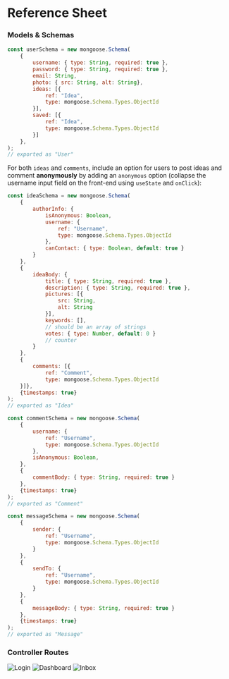 # Reference Sheet

### Models & Schemas

```js
const userSchema = new mongoose.Schema(
    {
        username: { type: String, required: true },
        password: { type: String, required: true },
        email: String,
        photo: { src: String, alt: String},
        ideas: [{
            ref: "Idea",
            type: mongoose.Schema.Types.ObjectId
        }],
        saved: [{
            ref: "Idea",
            type: mongoose.Schema.Types.ObjectId
        }]
    },
);  
// exported as "User"  
```

For both `ideas` and `comments`, include an option for users to post ideas and comment **anonymously** by adding an `anonymous` option (collapse the username input field on the front-end using `useState` and `onClick`):

```js
const ideaSchema = new mongoose.Schema(
    {
        authorInfo: {
            isAnonymous: Boolean,
            username: {
                ref: "Username",
                type: mongoose.Schema.Types.ObjectId
            },
            canContact: { type: Boolean, default: true }
        }
    },
    {   
        ideaBody: {
            title: { type: String, required: true },
            description: { type: String, required: true },
            pictures: [{
                src: String,
                alt: String
            }],
            keywords: [],
            // should be an array of strings
            votes: { type: Number, default: 0 }
            // counter
        }
    },
    {
        comments: [{
            ref: "Comment",
            type: mongoose.Schema.Types.ObjectId
    }]},
    {timestamps: true}
);
// exported as "Idea"
```

```js
const commentSchema = new mongoose.Schema(
    {
        username: {
            ref: "Username",
            type: mongoose.Schema.Types.ObjectId
        },
        isAnonymous: Boolean,
    },
    {
        commentBody: { type: String, required: true }
    },
    {timestamps: true}
);
// exported as "Comment"
```

```js
const messageSchema = new mongoose.Schema(
    {
        sender: {
            ref: "Username",
            type: mongoose.Schema.Types.ObjectId
        }
    },
    {
        sendTo: {
            ref: "Username",
            type: mongoose.Schema.Types.ObjectId
        }
    },
    {
        messageBody: { type: String, required: true }
    },
    {timestamps: true}
);
// exported as "Message"
```

### Controller Routes
<!-- 
## (Tables below will be modified to match routes in illustration) -->

![Login](https://i.imgur.com/qg3OONT.png)
![Dashboard](https://i.imgur.com/atYgdDz.png)
![Inbox](https://i.imgur.com/hsCwoNw.png)

<!-- | Type | URL | Model & Description | 
| --- | :---: | :---: |
| POST - Create | **/login** | Create an account |
| GET - Find | **/login** | Find and validate user credentials  |
| GET - FindMany | **/dash/:userId** | Render most recents/popular *(front-end toggle)* |
| POST - Create | **/post** | Create a new post |
| PUT - FindByIdAndUpdate | **/edit/:id** | Edit post *(should include user validation)* |
| GET - FindById | **/comments/:id** | ***Find idea post*** and render all comments |
| DELETE - FindByIdAndDelete | **/** | Delete post *(should include user validation)* |
| PUT - FindByIdAndUpdate | **/:id** | **Up or down-vote** post |
| POST - Create | **/** | Add a new comment |
| DELETE - FindByIdAndDelete| **/** | ***Find comment*** and delete |
| PUT - FindByIdAndUpdate | **/account/:userId** | Change user credentials *(should include user validation)* |
| OTHER | **/** | *Table-template* |

##### Post-MVP:
| Type | URL | Model & Description | 
| --- | :---: | :---: |
| POST - Create | **/message** | Send a message to a user referencing an idea |
| GET - FindMany | **/thread/:senderId** | Gets all messages between two users |
| GET - Find | **/inbox** | Get all messages |
| DELETE - FindByIdAndDelete | **/** | Delete a message in a thread | -->

